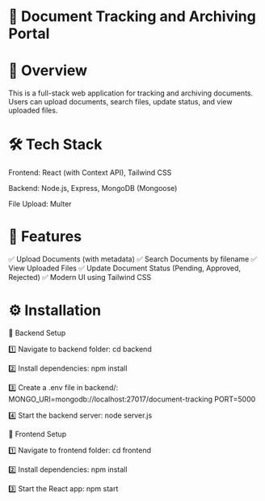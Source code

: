 # 📂 Document Tracking and Archiving Portal

# 📌 Overview

This is a full-stack web application for tracking and archiving documents. Users can upload documents, search files, update status, and view uploaded files.

# 🛠️ Tech Stack

Frontend: React (with Context API), Tailwind CSS

Backend: Node.js, Express, MongoDB (Mongoose)

File Upload: Multer

# 🚀 Features

✅ Upload Documents (with metadata)
✅ Search Documents by filename
✅ View Uploaded Files
✅ Update Document Status (Pending, Approved, Rejected)
✅ Modern UI using Tailwind CSS


# ⚙️ Installation

🔹 Backend Setup

1️⃣ Navigate to backend folder:
cd backend

2️⃣ Install dependencies:
npm install

3️⃣ Create a .env file in backend/:
MONGO_URI=mongodb://localhost:27017/document-tracking
PORT=5000

4️⃣ Start the backend server:
node server.js

🔹 Frontend Setup

1️⃣ Navigate to frontend folder:
cd frontend

2️⃣ Install dependencies:
npm install

3️⃣ Start the React app:
npm start

